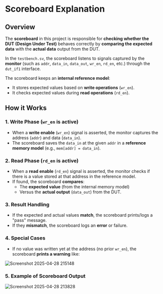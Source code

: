 # Scoreboard Explanation

## Overview
The **scoreboard** in this project is responsible for **checking whether the DUT (Design Under Test)** behaves correctly by **comparing the expected data** with the **actual data** output from the DUT.

In the `testbench.sv`, the scoreboard listens to signals captured by the **monitor** (such as `addr`, `data_in`, `data_out`, `wr_en`, `rd_en`, etc.) through the `dut_if1` interface.

The scoreboard keeps an **internal reference model**:
- It stores expected values based on **write operations** (`wr_en`).
- It checks expected values during **read operations** (`rd_en`).

## How it Works

### 1. Write Phase (`wr_en` is active)
- When a **write enable** (`wr_en`) signal is asserted, the monitor captures the address (`addr`) and data (`data_in`).
- The scoreboard saves the `data_in` at the given `addr` in a **reference memory model** (e.g., `mem[addr] = data_in`).

### 2. Read Phase (`rd_en` is active)
- When a **read enable** (`rd_en`) signal is asserted, the monitor checks if there is a value stored at that address in the reference model.
- If found, the scoreboard **compares**:
  - The **expected value** (from the internal memory model)
  - Versus the **actual output** (`data_out`) from the DUT.

### 3. Result Handling
- If the expected and actual values **match**, the scoreboard prints/logs a "pass" message.
- If they **mismatch**, the scoreboard logs an **error** or failure.

### 4. Special Cases
- If no value was written yet at the address (no prior `wr_en`), the scoreboard **prints a warning** like:

![Screenshot 2025-04-28 215148](https://github.com/user-attachments/assets/b62ceba8-6b86-4c90-96e2-33a8fdb7dc13)

### 5. Example of Scoreboard Output

![Screenshot 2025-04-28 213828](https://github.com/user-attachments/assets/0b66dce3-8ad4-4b81-b8df-17c4a82d8276)
